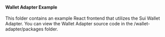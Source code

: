 #### Wallet Adapter Example

This folder contains an example React frontend that utilizes the Sui Wallet Adapter. You can view
the Wallet Adapter source code in the /wallet-adapter/packages folder.
